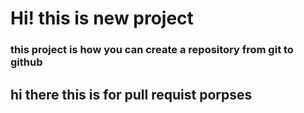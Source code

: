 # Hi! this is new project 

### this project is how you can create a repository from git to github
## hi there this is for pull requist porpses 
